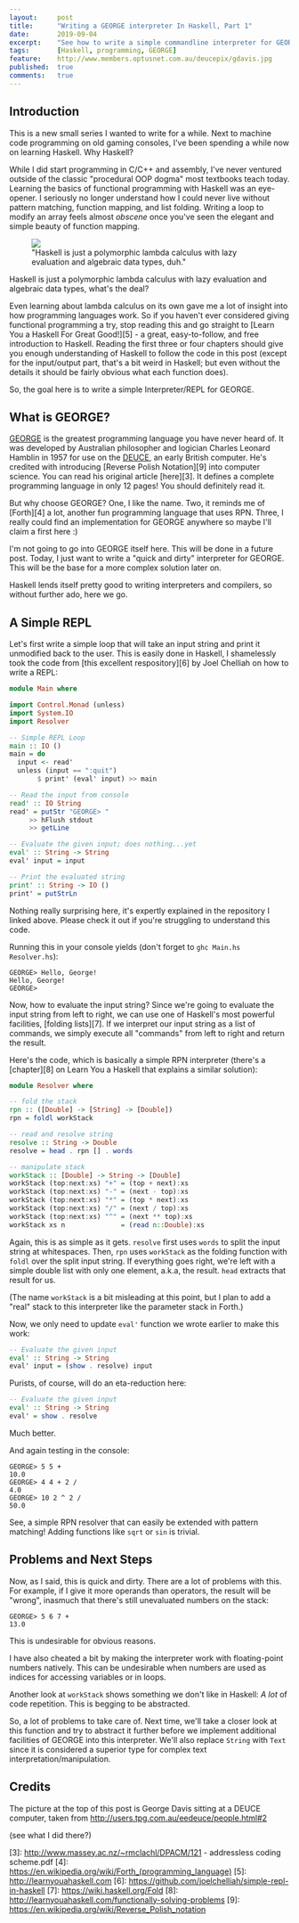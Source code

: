```yaml
---
layout:     post
title:      "Writing a GEORGE interpreter In Haskell, Part 1"
date:       2019-09-04
excerpt:    "See how to write a simple commandline interpreter for GEORGE"
tags:       [Haskell, programming, GEORGE]
feature:    http://www.members.optusnet.com.au/deucepix/gdavis.jpg
published:  true
comments:   true
---
```


## Introduction

This is a new small series I wanted to write for a while. Next to machine code programming on old gaming consoles, I've been spending a while now on learning Haskell. Why Haskell?

While I did start programming in C/C++ and assembly, I've never ventured outside of the classic "procedural OOP dogma" most textbooks teach today. Learning the basics of functional programming with Haskell was an eye-opener. I seriously no longer understand how I could never live without pattern matching, function mapping, and list folding. Writing a loop to modify an array feels almost *obscene* once you've seen the elegant and simple beauty of function mapping.

<figure>
        <img src="http://www.quickmeme.com/img/f6/f6475061ca76295587640b284aa15f50fcf3db5566ad7c93618df09168ac9ada.jpg">
    <figcaption>"Haskell is just a polymorphic lambda calculus with lazy evaluation and algebraic data types, duh."</figcaption>
</figure>

Haskell is just a polymorphic lambda calculus with lazy evaluation and algebraic data types, what's the deal?

Even learning about lambda calculus on its own gave me a lot of insight into how programming languages work. So if you haven't ever considered giving functional programming a try, stop reading this and go straight to [Learn You a Haskell For Great Good!][5] - a great, easy-to-follow, and free introduction to Haskell. Reading the first three or four chapters should give you enough understanding of Haskell to follow the code in this post (except for the input/output part, that's a bit weird in Haskell; but even without the details it should be fairly obvious what each function does).

So, the goal here is to write a simple Interpreter/REPL for GEORGE.

## What is GEORGE?

[GEORGE][1] is the greatest programming language you have never heard of. It was developed by Australian philosopher and logician Charles Leonard Hamblin in 1957 for use on the [DEUCE][2], an early British computer. He's credited with introducing [Reverse Polish Notation][9] into computer science. You can read his original article [here][3]. It defines a complete programming language in only 12 pages! You should definitely read it.

But why choose GEORGE? One, I like the name. Two, it reminds me of [Forth][4] a lot, another fun programming language that uses RPN. Three, I really could find an implementation for GEORGE anywhere so maybe I'll claim a first here :)

I'm not going to go into GEORGE itself here. This will be done in a future post. Today, I just want to write a "quick and dirty" interpreter for GEORGE. This will be the base for a more complex solution later on.

Haskell lends itself pretty good to writing interpreters and compilers, so without further ado, here we go.

## A Simple REPL

Let's first write a simple loop that will take an input string and print it unmodified back to the user. This is easily done in Haskell, I shamelessly took the code from [this excellent respository][6] by Joel Chelliah on how to write a REPL:

```haskell
module Main where

import Control.Monad (unless)
import System.IO
import Resolver

-- Simple REPL Loop
main :: IO ()
main = do
  input <- read'
  unless (input == ":quit")
       $ print' (eval' input) >> main

-- Read the input from console
read' :: IO String
read' = putStr "GEORGE> "
     >> hFlush stdout
     >> getLine

-- Evaluate the given input; does nothing...yet
eval' :: String -> String
eval' input = input

-- Print the evaluated string
print' :: String -> IO ()
print' = putStrLn
```

Nothing really surprising here, it's expertly explained in the repository I linked above. Please check it out if you're struggling to understand this code.

Running this in your console yields (don't forget to `ghc Main.hs Resolver.hs`):

```
GEORGE> Hello, George!
Hello, George!
GEORGE>
```

Now, how to evaluate the input string? Since we're going to evaluate the input string from left to right, we can use one of Haskell's most powerful facilities, [folding lists][7]. If we interpret our input string as a list of commands, we simply execute all "commands" from left to right and return the result.

Here's the code, which is basically a simple RPN interpreter (there's a [chapter][8] on Learn You a Haskell that explains a similar solution):

```haskell
module Resolver where

-- fold the stack
rpn :: ([Double] -> [String] -> [Double])
rpn = foldl workStack

-- read and resolve string
resolve :: String -> Double
resolve = head . rpn [] . words

-- manipulate stack
workStack :: [Double] -> String -> [Double]
workStack (top:next:xs) "+" = (top + next):xs
workStack (top:next:xs) "-" = (next - top):xs
workStack (top:next:xs) "*" = (top * next):xs
workStack (top:next:xs) "/" = (next / top):xs
workStack (top:next:xs) "^" = (next ** top):xs
workStack xs n              = (read n::Double):xs
```

Again, this is as simple as it gets. `resolve` first uses `words`  to split the input string at whitespaces. Then, `rpn` uses `workStack` as the folding function with `foldl` over the split input string. If everything goes right, we're left with a simple double list with only one element, a.k.a, the result. `head` extracts that result for us.

(The name `workStack` is a bit misleading at this point, but I plan to add a "real" stack to this interpreter like the parameter stack in Forth.)

Now, we only need to update `eval'` function we wrote earlier to make this work:

```haskell
-- Evaluate the given input
eval' :: String -> String
eval' input = (show . resolve) input
```
Purists, of course, will do an eta-reduction here:

```haskell
-- Evaluate the given input
eval' :: String -> String
eval' = show . resolve
```

Much better.

And again testing in the console:

```
GEORGE> 5 5 +
10.0
GEORGE> 4 4 + 2 /
4.0
GEORGE> 10 2 ^ 2 /
50.0
```

See, a simple RPN resolver that can easily be extended with pattern matching! Adding functions like `sqrt` or `sin` is trivial.

## Problems and Next Steps

Now, as I said, this is quick and dirty. There are a lot of problems with this. For example, if I give it more operands than operators, the result will be "wrong", inasmuch that there's still unevaluated numbers on the stack:

```
GEORGE> 5 6 7 +
13.0
```

This is undesirable for obvious reasons.

I have also cheated a bit by making the interpreter work with floating-point numbers natively. This can be undesirable when numbers are used as indices for accessing variables or in loops.

Another look at `workStack` shows something we don't like in Haskell: *A lot* of code repetition. This is begging to be abstracted.

So, a lot of problems to take care of. Next time, we'll take a closer look at this function and try to abstract it further before we implement additional facilities of GEORGE into this interpreter. We'll also replace `String` with `Text` since it is considered a superior type for complex text interpretation/manipulation.

## Credits

The picture at the top of this post is George Davis sitting at a DEUCE computer, taken from http://users.tpg.com.au/eedeuce/people.html#2

(see what I did there?)

[1]: https://en.wikipedia.org/wiki/GEORGE_(programming_language)
[2]: https://en.wikipedia.org/wiki/English_Electric_DEUCE
[3]: http://www.massey.ac.nz/~rmclachl/DPACM/121 - addressless coding scheme.pdf
[4]: https://en.wikipedia.org/wiki/Forth_(programming_language)
[5]: http://learnyouahaskell.com
[6]: https://github.com/joelchelliah/simple-repl-in-haskell
[7]: https://wiki.haskell.org/Fold
[8]: http://learnyouahaskell.com/functionally-solving-problems
[9]: https://en.wikipedia.org/wiki/Reverse_Polish_notation